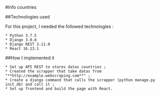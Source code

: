 #Info countries

##Technologies used

For this project, I needed the followed technologies :

    * Python 3.7.5
    * Django 3.0.8
    * Django REST 3.11.0
    * React 16.13.1

##How I implemented it
    
    * Set up API REST to stores datas countries ;
    * Created the scrapper that take datas from "**http://example.webscraping.com**" ;
    * Create a django command that calls the scrapper (python manage.py init_db) and call it ;
    * Set up frontend and build the page with React.
    
    
